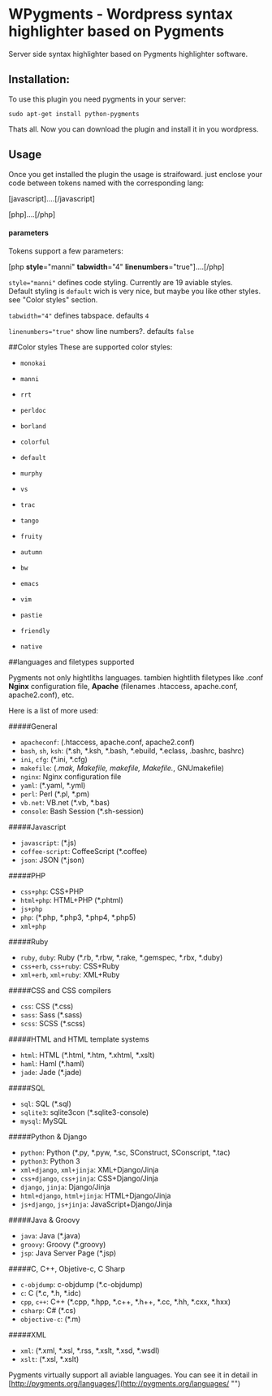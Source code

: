 WPygments - Wordpress syntax highlighter based on Pygments
======================

Server side syntax highlighter based on Pygments highlighter software.

## Installation:
To use this plugin you need pygments in your server:

```
sudo apt-get install python-pygments
```

Thats all. Now you can download the plugin and install it in you wordpress.

## Usage
Once you get installed the plugin the usage is straifoward. just enclose your code between tokens named with the corresponding lang:

[javascript]....[/javascript]

[php]....[/php]

#### parameters
Tokens support a few parameters:

[php **style**="manni" **tabwidth**="4" **linenumbers**="true"]....[/php]

`style="manni"` defines code styling. Currently are 19 aviable styles.<br>
Default styling is `default` wich is very nice, but maybe you like other styles. see "Color styles" section.

`tabwidth="4"` defines tabspace. defaults `4`

`linenumbers="true"` show line numbers?. defaults `false`


##Color styles
These are supported color styles:

* `monokai`

* `manni`

* `rrt`

* `perldoc`

* `borland`

* `colorful`

* `default`

* `murphy`

* `vs`

* `trac`

* `tango`

* `fruity`

* `autumn`

* `bw`

* `emacs`

* `vim`

* `pastie`

* `friendly`

* `native`

##languages and filetypes supported

Pygments not only hightliths languages. tambien hightlith filetypes like .conf **Nginx** configuration file, **Apache** (filenames .htaccess, apache.conf, apache2.conf), etc.

Here is a list of more used:

#####General
* `apacheconf`: (.htaccess, apache.conf, apache2.conf)
* `bash`, `sh`, `ksh`:
    (*.sh, *.ksh, *.bash, *.ebuild, *.eclass, .bashrc, bashrc)
* `ini`, `cfg`: (*.ini, *.cfg)
* `makefile`:
    (*.mak, Makefile, makefile, Makefile.*, GNUmakefile)
* `nginx`:
    Nginx configuration file 
* `yaml`:
    (*.yaml, *.yml)
* `perl`:
    Perl (*.pl, *.pm)
* `vb.net`:
    VB.net (*.vb, *.bas)
* `console`:
    Bash Session (*.sh-session)

#####Javascript
* `javascript`:
    (*.js)
* `coffee-script`:
    CoffeeScript (*.coffee)
* `json`:
    JSON (*.json)

#####PHP
* `css+php`: CSS+PHP 
* `html+php`: HTML+PHP (*.phtml)
* `js+php`
* `php`: (*.php, *.php3, *.php4, *.php5)
* `xml+php`

#####Ruby
* `ruby`, `duby`: Ruby (*.rb, *.rbw, *.rake, *.gemspec, *.rbx, *.duby)
* `css+erb`, `css+ruby`: CSS+Ruby 
* `xml+erb`, `xml+ruby`: XML+Ruby 

#####CSS and CSS compilers
* `css`:
    CSS (*.css)
* `sass`:
    Sass (*.sass)
* `scss`:
    SCSS (*.scss)

#####HTML and HTML template systems
* `html`:
    HTML (*.html, *.htm, *.xhtml, *.xslt)
* `haml`:
    Haml (*.haml)
* `jade`:
    Jade (*.jade)

#####SQL
* `sql`:
    SQL (*.sql)
* `sqlite3`:
    sqlite3con (*.sqlite3-console)
* `mysql`:
    MySQL 

#####Python & Django
* `python`:
    Python (*.py, *.pyw, *.sc, SConstruct, SConscript, *.tac)
* `python3`:
    Python 3 
* `xml+django`, `xml+jinja`:
    XML+Django/Jinja 
* `css+django`, `css+jinja`:
    CSS+Django/Jinja 
* `django`, `jinja`:
    Django/Jinja 
* `html+django`, `html+jinja`:
    HTML+Django/Jinja 
* `js+django`, `js+jinja`:
    JavaScript+Django/Jinja 

#####Java & Groovy
* `java`:
    Java (*.java)
* `groovy`:
    Groovy (*.groovy)
* `jsp`:
    Java Server Page (*.jsp)

#####C, C++, Objetive-c, C Sharp
* `c-objdump`:
    c-objdump (*.c-objdump)
* `c`:
    C (*.c, *.h, *.idc)
* `cpp`, `c++`:
    C++ (*.cpp, *.hpp, *.c++, *.h++, *.cc, *.hh, *.cxx, *.hxx)
* `csharp`:
    C# (*.cs)
* `objective-c`: (*.m)

#####XML
* `xml`: (*.xml, *.xsl, *.rss, *.xslt, *.xsd, *.wsdl)
* `xslt`: (*.xsl, *.xslt)


Pygments virtually support all aviable languages. You can see it in detail in [http://pygments.org/languages/](http://pygments.org/languages/ "")
